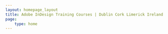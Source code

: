 ```yaml
---
layout: homepage_layout
title: Adobe InDesign Training Courses | Dublin Cork Limerick Ireland
page:
    type: home
---
```

